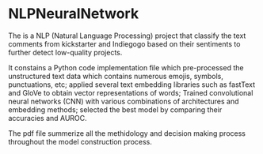 # NLPNeuralNetwork

The is a NLP (Natural Language Processing) project that classify the text comments from kickstarter and Indiegogo based on their sentiments to further detect low-quality projects.

It constains a Python code implementation file which pre-processed the unstructured text data which contains numerous emojis, symbols, punctuations, etc; applied several text embedding libraries such as fastText and GloVe to obtain vector representations of words; Trained convolutional neural networks (CNN) with various combinations of architectures and embedding methods; selected the best model by comparing their accuracies and AUROC.

The pdf file summerize all the methidology and decision making process throughout the model construction process.














